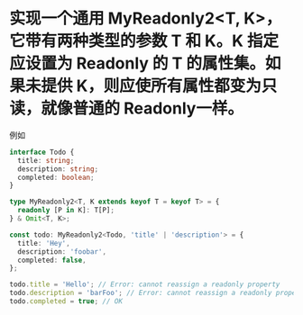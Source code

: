 # 实现一个通用 MyReadonly2<T, K>，它带有两种类型的参数 T 和 K。K 指定应设置为 Readonly 的 T 的属性集。如果未提供 K，则应使所有属性都变为只读，就像普通的 Readonly<T>一样。

例如

```typescript
interface Todo {
  title: string;
  description: string;
  completed: boolean;
}

type MyReadonly2<T, K extends keyof T = keyof T> = {
  readonly [P in K]: T[P];
} & Omit<T, K>;

const todo: MyReadonly2<Todo, 'title' | 'description'> = {
  title: 'Hey',
  description: 'foobar',
  completed: false,
};

todo.title = 'Hello'; // Error: cannot reassign a readonly property
todo.description = 'barFoo'; // Error: cannot reassign a readonly property
todo.completed = true; // OK
```

